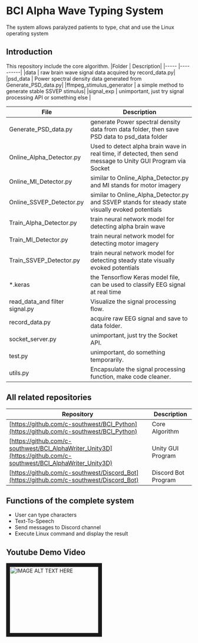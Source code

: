 ﻿# BCI Alpha Wave Typing System
 The system allows paralyzed patients to type, chat and use the Linux operating system
 
 ## Introduction
 This repository include the core algorithm. 
 |Folder      | Description|
 |-----       |----------|
 |data        | raw brain wave signal data acquired by record_data.py|
 |psd_data    | Power spectral density data generated from Generate_PSD_data.py|
 |ffmpeg_stimulus_generator | a simple method to generate stable SSVEP stimulus|
 |signal_exp  | unimportant, just try signal processing API or something else |
 
 | File       | Description  |
 | ------     | -----------  |
 | Generate_PSD_data.py | generate Power spectral density data from data folder, then save PSD data to psd_data folder|
 | Online_Alpha_Detector.py | Used to detect alpha brain wave in real time, if detected, then send message to Unity GUI Program via Socket |
 | Online_MI_Detector.py | similar to Online_Alpha_Detector.py and MI stands for motor imagery |
 | Online_SSVEP_Detector.py | similar to Online_Alpha_Detector.py and SSVEP stands for steady state visually evoked potentials |
 | Train_Alpha_Detector.py  | train neural network model for detecting alpha brain wave |
 | Train_MI_Detector.py  | train neural network model for detecting motor imagery |
 | Train_SSVEP_Detector.py  | train neural network model for detecting steady state visually evoked potentials |
 | \*.keras | the Tensorflow Keras model file, can be used to classify EEG signal at real time |
 | read_data_and filter signal.py | Visualize the signal processing flow. |
 | record_data.py | acquire raw EEG signal and save to data folder. |
 | socket_server.py | unimportant, just try the Socket API. |
 | test.py | unimportant, do something temporarily. |
 | utils.py | Encapsulate the signal processing function, make code cleaner. |
 
 
 
 
 ## All related repositories
 |Repository             |Description|
 |----------     |-----------|
 |[https://github.com/c-southwest/BCI_Python](https://github.com/c-southwest/BCI_Python)| Core Algorithm |
 |[https://github.com/c-southwest/BCI_AlphaWriter_Unity3D](https://github.com/c-southwest/BCI_AlphaWriter_Unity3D)| Unity GUI Program|
 |[https://github.com/c-southwest/Discord_Bot](https://github.com/c-southwest/Discord_Bot)| Discord Bot Program|
 
 ## Functions of the complete system
* User can type characters
* Text-To-Speech
* Send messages to Discord channel
* Execute Linux command and display the result

## Youtube Demo Video
<a href="http://www.youtube.com/watch?feature=player_embedded&v=xDUA1Lh9cAE
" target="_blank"><img src="http://img.youtube.com/vi/xDUA1Lh9cAE/0.jpg" 
alt="IMAGE ALT TEXT HERE" width="240" height="180" border="10" /></a>
